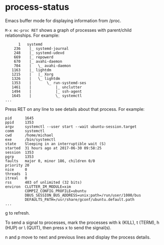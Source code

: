 process-status
==============

Emacs buffer mode for displaying information from /proc.

`M-x mc-proc RET` shows a graph of processes with parent/child
relationships.  For example:

```
      1   systemd
    236    |_ systemd-journal
    248    |_ systemd-udevd
    669    |_ repowerd
    670    |_ avahi-daemon
    704    |   \_ avahi-daemon
   1163    |_ lightdm
   1215    |   |_ Xorg
   1326    |   \_ lightdm
   1353    |       \_ run-systemd-ses
   1461    |           |_ unclutter
   1494    |           |_ ssh-agent
   1645    |           \_ systemctl
...
```

Press RET on any line to see details about that process.
For example:

```
pid      1645
ppid     1353
argv     systemctl --user start --wait ubuntu-session.target
comm     systemctl
cwd      /home/michael
exe      /bin/systemctl
state    Sleeping in an interruptible wait (S)
started  31 hours ago at 2017-06-30 09:58:25
session  1353
pgrp     1353
faults   major 0, minor 186, children 0/0
priority 20
nice     0
threads  1
itreal   0
rss      403 of unlimited (32 bits)
environ  CLUTTER_IM_MODULE=xim
         COMPIZ_CONFIG_PROFILE=ubuntu
         DBUS_SESSION_BUS_ADDRESS=unix:path=/run/user/1000/bus
         DEFAULTS_PATH=/usr/share/gconf/ubuntu.default.path
...
```

g to refresh.

To send a signal to processes, mark the processes with k (KILL), t (TERM),
h (HUP) or \ (QUIT), then press x to send the signal(s).

n and p move to next and previous lines and display the process details.
